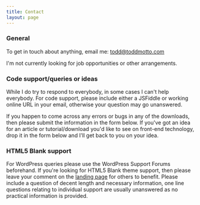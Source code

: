 ```yaml
---
title: Contact
layout: page
---
```


### General

To get in touch about anything, email me:
<a href="mailto:todd@toddmotto.com">todd@toddmotto.com</a>

I'm not currently looking for job opportunities or other arrangements.

### Code support/queries or ideas

While I do try to respond to everybody, in some cases I can't help everybody. For code support, please include either a JSFiddle or working online URL in your email, otherwise your question may go unanswered.

If you happen to come across any errors or bugs in any of the downloads, then please submit the information in the form below. If you've got an idea for an article or tutorial/download you'd like to see on front-end technology, drop it in the form below and I'll get back to you on your idea.

### HTML5 Blank support
For WordPress queries please use the WordPress Support Forums beforehand. If you're looking for HTML5 Blank theme support, then please leave your comment on the [landing page](http://html5blank.com) for others to benefit. Please include a question of decent length and necessary information, one line questions relating to individual support are usually unanswered as no practical information is provided.